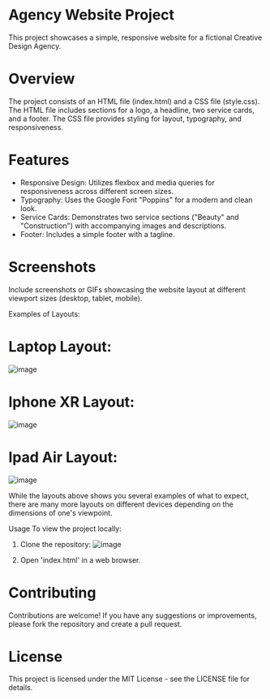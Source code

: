 # Agency Website Project
This project showcases a simple, responsive website for a fictional Creative Design Agency.

# Overview
The project consists of an HTML file (index.html) and a CSS file (style.css). The HTML file includes sections for a logo, a headline, two service cards, and a footer. The CSS file provides styling for layout, typography, and responsiveness.

# Features
* Responsive Design: Utilizes flexbox and media queries for responsiveness across different screen sizes.
* Typography: Uses the Google Font "Poppins" for a modern and clean look.
* Service Cards: Demonstrates two service sections ("Beauty" and "Construction") with accompanying images and descriptions.
* Footer: Includes a simple footer with a tagline.

# Screenshots
Include screenshots or GIFs showcasing the website layout at different viewport sizes (desktop, tablet, mobile).

Examples of Layouts: 
# Laptop Layout: 
![image](https://github.com/user-attachments/assets/fc9db6c8-b7f7-47a3-a893-a6049d2e7118)

# Iphone XR Layout:
![image](https://github.com/user-attachments/assets/2bc8fb22-52dc-46d7-866e-f1fa3d08eaae)

# Ipad Air Layout: 
![image](https://github.com/user-attachments/assets/30a87461-1db5-40c2-af3d-5500c4f88c66)
  
While the layouts above shows you several examples of what to expect, there are many more layouts on different devices depending on the dimensions of one's viewpoint.

Usage
To view the project locally:

1. Clone the repository:
![image](https://github.com/user-attachments/assets/14059ddd-4a96-4d96-8dea-5f7213275b86)

2. Open 'index.html' in a web browser.

# Contributing
Contributions are welcome! If you have any suggestions or improvements, please fork the repository and create a pull request.

# License
This project is licensed under the MIT License - see the LICENSE file for details.
